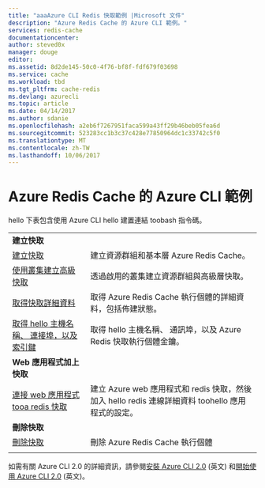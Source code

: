 ```yaml
---
title: "aaaAzure CLI Redis 快取範例 |Microsoft 文件"
description: "Azure Redis Cache 的 Azure CLI 範例。"
services: redis-cache
documentationcenter: 
author: steved0x
manager: douge
editor: 
ms.assetid: 8d2de145-50c0-4f76-bf8f-fdf679f03698
ms.service: cache
ms.workload: tbd
ms.tgt_pltfrm: cache-redis
ms.devlang: azurecli
ms.topic: article
ms.date: 04/14/2017
ms.author: sdanie
ms.openlocfilehash: a2eb6f7267951faca599a43ff29b46beb05fea6d
ms.sourcegitcommit: 523283cc1b3c37c428e77850964dc1c33742c5f0
ms.translationtype: MT
ms.contentlocale: zh-TW
ms.lasthandoff: 10/06/2017
---
```

# <a name="azure-cli-samples-for-azure-redis-cache"></a>Azure Redis Cache 的 Azure CLI 範例

hello 下表包含使用 Azure CLI hello 建置連結 toobash 指令碼。

| | |
|---|---|
|**建立快取**||
| [建立快取](./scripts/create-cache.md) | 建立資源群組和基本層 Azure Redis Cache。 |
| [使用叢集建立高級快取](./scripts/create-premium-cache-cluster.md) | 透過啟用的叢集建立資源群組與高級層快取。|
| [取得快取詳細資料](./scripts/show-cache.md) | 取得 Azure Redis Cache 執行個體的詳細資料，包括佈建狀態。 |
| [取得 hello 主機名稱、 連接埠，以及索引鍵](./scripts/cache-keys-ports.md) | 取得 hello 主機名稱、 通訊埠，以及 Azure Redis 快取執行個體金鑰。 |
|**Web 應用程式加上快取**||
| [連接 web 應用程式 tooa redis 快取](./../app-service-web/scripts/app-service-cli-app-service-redis.md) | 建立 Azure web 應用程式和 redis 快取，然後加入 hello redis 連線詳細資料 toohello 應用程式的設定。 |
|**刪除快取**||
| [刪除快取](./scripts/delete-cache.md) | 刪除 Azure Redis Cache 執行個體  |
| | |

如需有關 Azure CLI 2.0 的詳細資訊，請參閱[安裝 Azure CLI 2.0](https://docs.microsoft.com/cli/azure/install-azure-cli) (英文) 和[開始使用 Azure CLI 2.0](https://docs.microsoft.com/cli/azure/get-started-with-azure-cli) (英文)。
